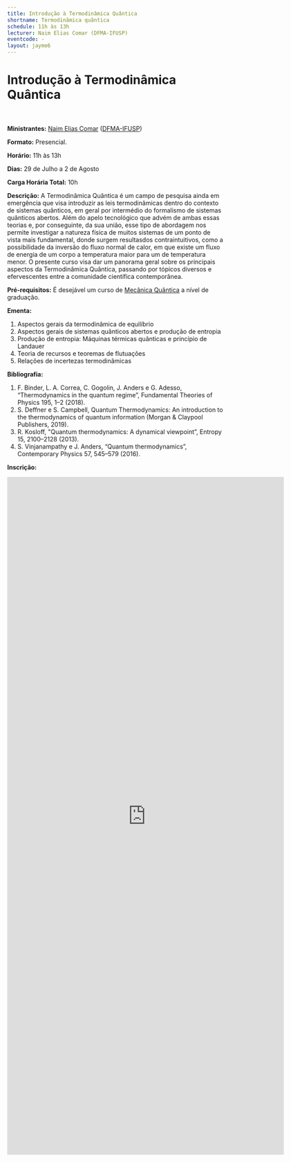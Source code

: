 ```yaml
---
title: Introdução à Termodinâmica Quântica
shortname: Termodinâmica quântica
schedule: 11h às 13h
lecturer: Naim Elias Comar (DFMA-IFUSP)
eventcode: -
layout: jayme6
---
```

# Introdução à Termodinâmica Quântica <br><br>

**Ministrantes:** [Naim Elias Comar](http://lattes.cnpq.br/9945170597447230) ([DFMA-IFUSP](https://portal.if.usp.br/ifusp/))

**Formato:** Presencial.

**Horário:** 11h às 13h

**Dias:** 29 de Julho a 2 de Agosto

**Carga Horária Total:** 10h

**Descrição:** A Termodinâmica Quântica é um campo de pesquisa ainda em emergência que visa introduzir as leis termodinâmicas dentro do contexto de sistemas quânticos, em geral por intermédio do formalismo de sistemas quânticos abertos. Além do apelo tecnológico que advém de ambas essas teorias e, por conseguinte, da sua união, esse tipo de abordagem nos permite investigar a natureza física de muitos sistemas de um ponto de vista mais fundamental, donde surgem resultasdos contraintuitivos, como a possibilidade da inversão do fluxo normal de calor, em que existe um fluxo de energia de um corpo a temperatura maior para um de temperatura menor. O presente curso visa dar um panorama geral sobre os principais aspectos da Termodinâmica Quântica, passando por tópicos diversos e efervescentes entre a comunidade científica contemporânea. 

**Pré-requisitos:** É desejável um curso de [Mecânica Quântica](https://uspdigital.usp.br/jupiterweb/obterDisciplina?nomdis=&sgldis=4302403) a nível de graduação.

**Ementa:** 

1. Aspectos gerais da termodinâmica de equilíbrio
2. Aspectos gerais de sistemas quânticos abertos e produção de entropia
3. Produção de entropia: Máquinas térmicas quânticas e princípio de Landauer
4. Teoria de recursos e teoremas de flutuações
5. Relações de incertezas termodinâmicas

**Bibliografia:**

1. F. Binder, L. A. Correa, C. Gogolin, J. Anders e G. Adesso, “Thermodynamics in the quantum regime”, Fundamental Theories of Physics 195, 1–2 (2018).
2. S. Deffner e S. Campbell, Quantum Thermodynamics: An introduction to the thermodynamics of quantum information (Morgan & Claypool Publishers, 2019).
3. R. Kosloff, "Quantum thermodynamics: A dynamical viewpoint”, Entropy 15, 2100–2128 (2013).
4. S. Vinjanampathy e J. Anders, “Quantum thermodynamics”, Contemporary Physics 57, 545–579
(2016).

**Inscrição:**

<iframe src="https://docs.google.com/forms/d/e/1FAIpQLSekwnkxCQm0HM3BLkG3Idg0TFvRDA5w4CEs1B_9t-Li8-dCRQ/viewform?embedded=true" width="640" height="1567" frameborder="0" marginheight="0" marginwidth="0">Loading…</iframe>
